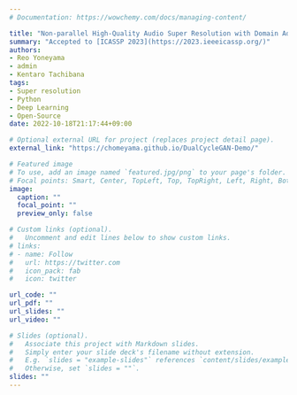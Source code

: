 ```yaml
---
# Documentation: https://wowchemy.com/docs/managing-content/

title: "Non-parallel High-Quality Audio Super Resolution with Domain Adaptation and Resampling CycleGANs"
summary: "Accepted to [ICASSP 2023](https://2023.ieeeicassp.org/)"
authors:
- Reo Yoneyama
- admin
- Kentaro Tachibana
tags:
- Super resolution
- Python
- Deep Learning
- Open-Source
date: 2022-10-18T21:17:44+09:00

# Optional external URL for project (replaces project detail page).
external_link: "https://chomeyama.github.io/DualCycleGAN-Demo/"

# Featured image
# To use, add an image named `featured.jpg/png` to your page's folder.
# Focal points: Smart, Center, TopLeft, Top, TopRight, Left, Right, BottomLeft, Bottom, BottomRight.
image:
  caption: ""
  focal_point: ""
  preview_only: false

# Custom links (optional).
#   Uncomment and edit lines below to show custom links.
# links:
# - name: Follow
#   url: https://twitter.com
#   icon_pack: fab
#   icon: twitter

url_code: ""
url_pdf: ""
url_slides: ""
url_video: ""

# Slides (optional).
#   Associate this project with Markdown slides.
#   Simply enter your slide deck's filename without extension.
#   E.g. `slides = "example-slides"` references `content/slides/example-slides.md`.
#   Otherwise, set `slides = ""`.
slides: ""
---
```

